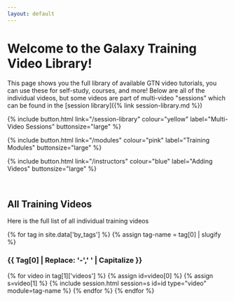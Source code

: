 ```yaml
---
layout: default
---
```


# Welcome to the Galaxy Training Video Library!

This page shows you the full library of available GTN video tutorials, you can use these for self-study, courses, and more! Below are all of the individual videos, but some videos are part of multi-video "sessions" which can be found in the [session library]({% link session-library.md %})

<div markdown="0">
{% include button.html link="/session-library" colour="yellow" label="Multi-Video Sessions" buttonsize="large" %}

{% include button.html link="/modules" colour="pink" label="Training Modules" buttonsize="large" %}

{% include button.html link="/instructors" colour="blue" label="Adding Videos" buttonsize="large" %}
</div>

<br>

## All Training Videos

Here is the full list of all individual training videos

<div class="accordion" id="accordionvideos">
{% for tag in site.data['by_tags'] %}
    {% assign tag-name = tag[0] | slugify %}
	<h3 style="text-transform:capitalize;" id="{{ tag-name }}">{{ tag[0] | replace: '-',' ' | capitalize }}</h3>
	{% for video in tag[1]['videos'] %}
		{% assign id=video[0] %}
		{% assign s=video[1] %}
		{% include session.html session=s id=id type="video" module=tag-name %}
	{% endfor %}
{% endfor %}
</div>
